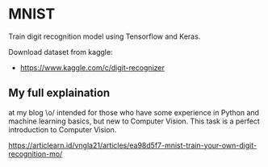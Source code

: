 # MNIST
Train digit recognition model using Tensorflow and Keras.

Download dataset from kaggle:
- https://www.kaggle.com/c/digit-recognizer

## My full explaination
at my blog \o/ intended for those who have some experience in Python and machine learning basics, but new to Computer Vision. This task is a perfect introduction to Computer Vision.

https://articlearn.id/vngla21/articles/ea98d5f7-mnist-train-your-own-digit-recognition-mo/
